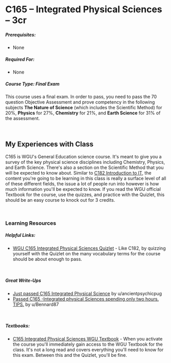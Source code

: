# C165 – Integrated Physical Sciences – 3cr
<h5>Prerequisites:</h5>
<ul>
<li>None</li>
</ul>

<h5>Required For:</h5>
<ul>
<li>None</li>
</ul>

<h5><b>Course Type:</b> Final Exam</h5>
<p>This course uses a final exam. In order to pass, you need to pass the 70 question Objective Assessment and prove competency in the following subjects <b>The Nature of Science</b> (which includes the Scientific Method) for 20%, <b>Physics</b> for 27%, <b>Chemistry</b> for 21%, and <b>Earth Science</b> for 31% of the assessment.</p>

<br />

<h2>My Experiences with Class</h2>
<p>C165 is WGU's General Education science course. It's meant to give you a survey of the key physical science disciplines including Chemistry, Physics, and Earth Science. There's also a section on the Scientific Method that you will be expected to know about. Similar to <a href="https://github.com/Krautpaddy/myBSCS-Classes-Notes/blob/main/C182.md">C182 Introduction to IT</a>, the content you're going to be learning in this class is really a surface level of all of these different fields, the issue a lot of people run into however is how much information you'll be expected to know. If you read the WGU official Textbook for the course, use the quizzes, and practice with the Quizlet, this should be an easy course to knock out for 3 credits.</p>

<br />

<h3>Learning Resources</h3>

<h5>Helpful Links:</h5>
<ul>
  <li><a href="https://quizlet.com/213070013/wgu-c165-integrated-physical-sciences-flash-cards/">WGU C165 Integrated Physical Sciences Quizlet</a> - Like C182, by quizzing yourself with the Quizlet on the many vocabulary terms for the course should be about enough to pass.</li>
</ul>

<br />

<h5>Great Write-Ups</h5>
<ul>
  <li><a href="https://www.reddit.com/r/WGU/comments/8024n2/just_passed_c165_integrated_physical_science/">Just passed C165 Integrated Physical Science</a> by u/ancientpsychicpug</li>
  <li><a href="https://www.reddit.com/r/WGU/comments/joinob/passed_c165_integrated_physical_sciences_spending/">Passed C165 -Integrated physical Sciences spending only two hours. TIPS.</a> by u/Bennard87</li>
</ul>

<br />

<h5>Textbooks:</h5>
<ul>
  <li><a href="https://lrps.wgu.edu/provision/86803996">C165 Integrated Physical Sciences WGU Textbook</a> - When you activate the course you'll immediately gain access to the WGU Textbook for the class. It's not a long read and covers everything you'll need to know for this exam. Between this and the Quizlet, you'll be fine.</li>
</ul>
